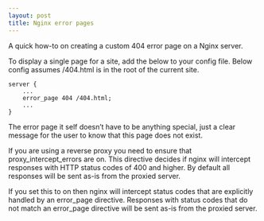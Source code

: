 ```yaml
---
layout: post
title: Nginx error pages
---
```


A quick how-to on creating a custom 404 error page on a Nginx server.

To display a single page for a site, add the below to your config file. Below config assumes /404.html is in the root of the current site.


    server {
        ...
        error_page 404 /404.html;
        ...
    }


The error page it self doesn’t have to be anything special, just a clear message for the user to know that this page does not exist.

If you are using a reverse proxy you need to ensure that proxy_intercept_errors are on.  This directive decides if nginx will intercept responses with HTTP status codes of 400 and higher.  By default all responses will be sent as-is from the proxied server.  

If you set this to on then nginx will intercept status codes that are explicitly handled by an error_page directive. Responses with status codes that do not match an error_page directive will be sent as-is from the proxied server.


